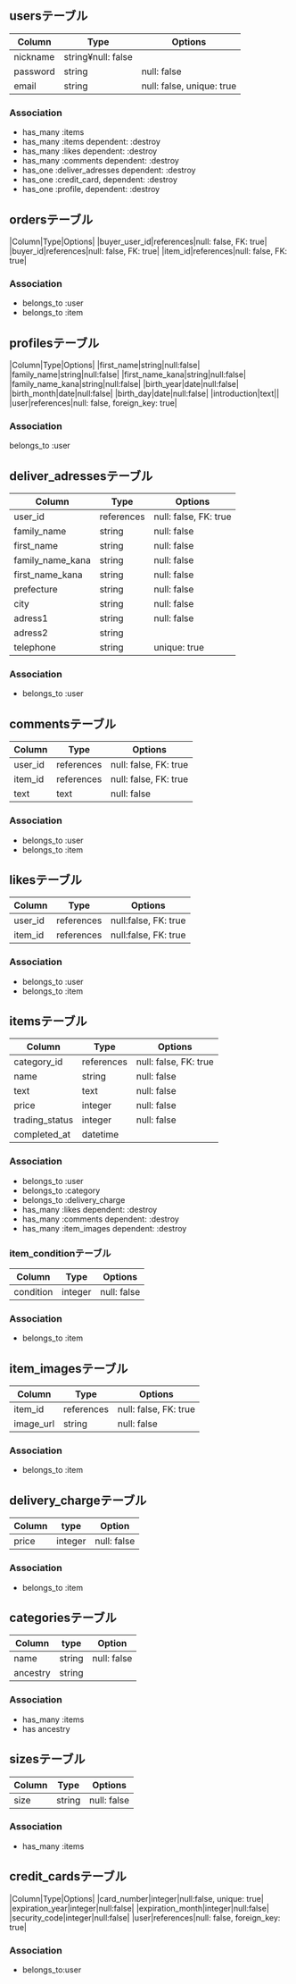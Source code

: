## usersテーブル
|Column|Type|Options|
|------|----|-------|
|nickname|string¥null: false|
|password|string|null: false|
|email|string|null: false, unique: true|

### Association
- has_many :items
- has_many :items dependent: :destroy
- has_many :likes dependent: :destroy
- has_many :comments dependent: :destroy
- has_one :deliver_adresses dependent: :destroy
- has_one :credit_card, dependent: :destroy
- has_one :profile, dependent: :destroy

## ordersテーブル
|Column|Type|Options|
|buyer_user_id|references|null: false, FK: true|
|buyer_id|references|null: false, FK: true|
|item_id|references|null: false, FK: true|
### Association
- belongs_to :user
- belongs_to :item

## profilesテーブル
|Column|Type|Options|
|first_name|string|null:false|
|family_name|string|null:false|
|first_name_kana|string|null:false|
|family_name_kana|string|null:false|
|birth_year|date|null:false|
|birth_month|date|null:false|
|birth_day|date|null:false|
|introduction|text||		
|user|references|null: false, foreign_key: true|
### Association
belongs_to :user

## deliver_adressesテーブル
|Column|Type|Options|
|------|----|-------|
|user_id|references|null: false, FK: true|
|family_name|string|null: false|
|first_name|string|null: false|
|family_name_kana|string|null: false|
|first_name_kana|string|null: false|
|prefecture|string|null: false|
|city|string|null: false|
|adress1|string|null: false|
|adress2|string||	
|telephone|string|unique: true|
### Association
- belongs_to :user

## commentsテーブル
|Column|Type|Options|
|------|----|-------|
|user_id|references|null: false, FK: true|
|item_id|references|null: false, FK: true|
|text|text|null: false|
### Association
- belongs_to :user
- belongs_to :item 

## likesテーブル
|Column|Type|Options|
|------|----|-------|
|user_id|references|null:false, FK: true|
|item_id|references|null:false, FK: true|
### Association
- belongs_to :user
- belongs_to :item

## itemsテーブル
|Column|Type|Options|
|------|----|-------|
|category_id|references|null: false, FK: true|
|name|string|null: false|
|text|text|null: false|
|price|integer|null: false|
|trading_status|integer|null: false|
|completed_at|datetime||	
### Association
- belongs_to :user
- belongs_to :category
- belongs_to :delivery_charge
- has_many :likes dependent: :destroy
- has_many :comments dependent: :destroy
- has_many :item_images dependent: :destroy

### item_conditionテーブル
|Column|Type|Options|
|------|----|-------|
|condition|integer|null: false|
### Association
- belongs_to :item

## item_imagesテーブル
|Column|Type|Options|
|------|----|-------|
|item_id|references|null: false, FK: true|
|image_url|string|null: false|
### Association
- belongs_to :item

## delivery_chargeテーブル
|Column|type|Option|
|------|----|-------|
|price|integer|null: false|
### Association
- belongs_to :item

## categoriesテーブル
|Column|type|Option|
|------|----|-------|
|name|string|null: false|
|ancestry|string||	
### Association
- has_many :items
- has ancestry

## sizesテーブル
|Column|Type|Options|
|------|----|-------|
|size|string|null: false|
### Association
- has_many :items

## credit_cardsテーブル
|Column|Type|Options|
|card_number|integer|null:false, unique: true|
|expiration_year|integer|null:false|
|expiration_month|integer|null:false|
|security_code|integer|null:false|
|user|references|null: false, foreign_key: true|
### Association
- belongs_to:user